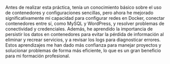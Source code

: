 Antes de realizar esta práctica, tenía un conocimiento básico sobre el uso de contenedores y configuraciones sencillas, pero ahora he mejorado significativamente mi capacidad para configurar redes en Docker, conectar contenedores entre sí, como MySQL y WordPress, y resolver problemas de conectividad y credenciales. Además, he aprendido la importancia de persistir los datos en contenedores para evitar la pérdida de información al eliminar y recrear servicios, y a revisar los logs para diagnosticar errores. Estos aprendizajes me han dado más confianza para manejar proyectos y solucionar problemas de forma más eficiente, lo que es un gran beneficio para mi formación profesional.
